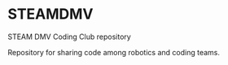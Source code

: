 # STEAMDMV
STEAM DMV Coding Club repository

Repository for sharing code among robotics and coding teams.
